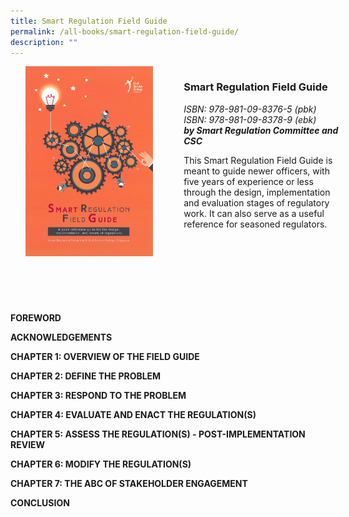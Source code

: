 ```yaml
---
title: Smart Regulation Field Guide
permalink: /all-books/smart-regulation-field-guide/
description: ""
---
```

<style>

	
.grid-container {
	display: grid;
	grid-template-columns: 50% 50%;
	grid-gap: 5%
	}
	
img {
		object-fit: contain;
		width: 100%;
		height: 80%;
	}	


</style>


<div class="grid-container">
	<div class="grid-child"><img src="/images/Books/Smart%20Regulation%20Field%20Guide.png"></div>
	<div class="grid-child">
		<h3>Smart Regulation Field Guide</h3>
		<i>ISBN: 978-981-09-8376-5 (pbk)</i><br>
		<i>ISBN: 978-981-09-8378-9 (ebk)</i><br>
		<b><i>by Smart Regulation Committee and CSC</i></b>
		<p>This Smart Regulation Field Guide is meant to guide newer officers, with five years of experience or less through the design, implementation and evaluation stages of regulatory work. It can also serve as a useful reference for seasoned regulators.</p>
	</div>

</div>



<div>

<p><b>FOREWORD</b></p>
<p><b>ACKNOWLEDGEMENTS</b></p>
<p><b>CHAPTER 1: OVERVIEW OF THE FIELD GUIDE</b></p>
<p><b>CHAPTER 2: DEFINE THE PROBLEM</b></p>
<p><b>CHAPTER 3: RESPOND TO THE PROBLEM</b></p>
<p><b>CHAPTER 4: EVALUATE AND ENACT THE REGULATION(S)</b></p>
<p><b>CHAPTER 5: ASSESS THE REGULATION(S) - POST-IMPLEMENTATION REVIEW</b></p>
<p><b>CHAPTER 6: MODIFY THE REGULATION(S)</b></p>
<p><b>CHAPTER 7: THE ABC OF STAKEHOLDER ENGAGEMENT</b></p>
<p><b>CONCLUSION</b></p>
</div>